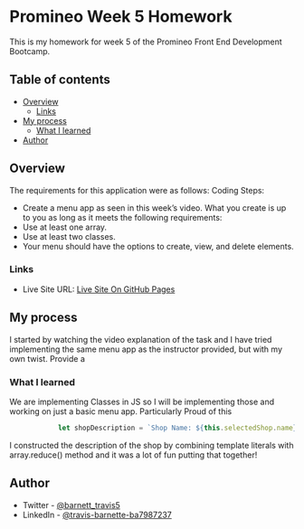 # Promineo Week 5 Homework

This is my homework for week 5 of the Promineo Front End Development Bootcamp. 

## Table of contents

- [Overview](#overview)
  - [Links](#links)
- [My process](#my-process)
  - [What I learned](#what-i-learned)
- [Author](#author)


## Overview
The requirements for this application were as follows: 
Coding Steps:
- Create a menu app as seen in this week’s video. What you create is up to you as long as it meets the following requirements:
- Use at least one array.
- Use at least two classes.
- Your menu should have the options to create, view, and delete elements.



### Links
- Live Site URL: [Live Site On GitHub Pages](https://barnettet31.github.io/promineo-week-5/)

## My process
I started by watching the video explanation of the task and I have tried implementing the same menu app as the instructor provided, but with my own twist. Provide a 

### What I learned
We are implementing Classes in JS so I will be implementing those and working on just a basic menu app. 
Particularly Proud of this

```js
            let shopDescription = `Shop Name: ${this.selectedShop.name}\nSpecial Options: \n${this.selectedShop.specials.reduce((acc, next, index)=>acc + `${index})${next.name}: ${next.price}\n`,'')}`;

```
I constructed the description of the shop by combining template literals with array.reduce() method and it was a lot of fun putting that together! 




## Author

- Twitter - [@barnett_travis5](https://twitter.com/barnett_travis5)
- LinkedIn - [@travis-barnette-ba7987237](https://www.linkedin.com/in/travis-barnette-ba7987237/)



